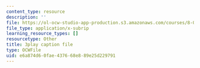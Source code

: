 ```yaml
---
content_type: resource
description: ''
file: https://ol-ocw-studio-app-production.s3.amazonaws.com/courses/8-01sc-classical-mechanics-fall-2016/e6a874d60fae437668e889e25d229791_2tSUT6HDeaw.srt
file_type: application/x-subrip
learning_resource_types: []
resourcetype: Other
title: 3play caption file
type: OCWFile
uid: e6a874d6-0fae-4376-68e8-89e25d229791
---
```

